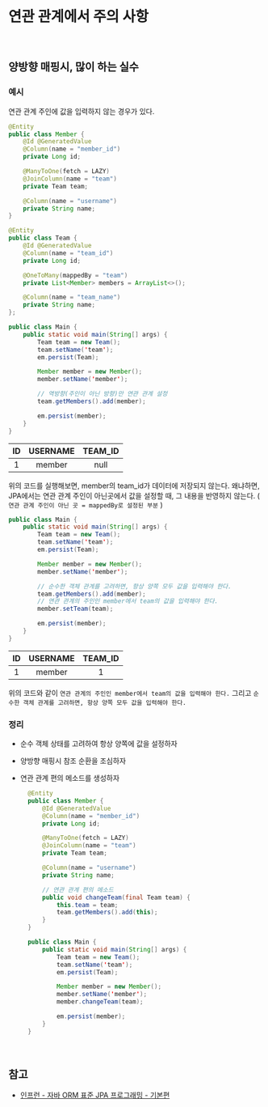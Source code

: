 # 연관 관계에서 주의 사항

<br>

## 양방향 매핑시, 많이 하는 실수

### 예시

연관 관계 주인에 값을 입력하지 않는 경우가 있다.

```java
@Entity
public class Member {
    @Id @GeneratedValue
    @Column(name = "member_id")
    private Long id;

    @ManyToOne(fetch = LAZY)
    @JoinColumn(name = "team")
    private Team team;

    @Column(name = "username")
    private String name;
}
```

```java
@Entity
public class Team {
    @Id @GeneratedValue
    @Column(name = "team_id")
    private Long id;

    @OneToMany(mappedBy = "team")
    private List<Member> members = ArrayList<>();

    @Column(name = "team_name")
    private String name;
};
```

```java
public class Main {
    public static void main(String[] args) {
        Team team = new Team();
        team.setName('team');
        em.persist(Team);

        Member member = new Member();
        member.setName('member');

        // 역방향(주인이 아닌 방향)만 연관 관계 설정
        team.getMembers().add(member);

        em.persist(member);
    }
}
```

| ID  | USERNAME | TEAM_ID |
| :-: | :------: | :-----: |
|  1  |  member  |  null   |

위의 코드를 실행해보면, member의 team_id가 데이터에 저장되지 않는다. 왜냐하면, JPA에서는 연관 관계 주인이 아닌곳에서 값을 설정할 때, 그 내용을 반영하지 않는다.
( `연관 관계 주인이 아닌 곳 = mappedBy로 설정된 부분` )

```java
public class Main {
    public static void main(String[] args) {
        Team team = new Team();
        team.setName('team');
        em.persist(Team);

        Member member = new Member();
        member.setName('member');

        // 순수한 객체 관계를 고려하면, 항상 양쪽 모두 값을 입력해야 한다.
        team.getMembers().add(member);
        // 연관 관계의 주인인 member에서 team의 값을 입력해야 한다.
        member.setTeam(team);

        em.persist(member);
    }
}
```

| ID  | USERNAME | TEAM_ID |
| :-: | :------: | :-----: |
|  1  |  member  |    1    |

위의 코드와 같이 `연관 관계의 주인인 member에서 team의 값을 입력해야 한다.` 그리고 `순수한 객체 관계를 고려하면, 항상 양쪽 모두 값을 입력해야 한다.`

### 정리

- 순수 객체 상태를 고려하여 항상 양쪽에 값을 설정하자

- 양방향 매핑시 참조 순환을 조심하자

- 연관 관계 편의 메소드를 생성하자

  ```java
    @Entity
    public class Member {
        @Id @GeneratedValue
        @Column(name = "member_id")
        private Long id;

        @ManyToOne(fetch = LAZY)
        @JoinColumn(name = "team")
        private Team team;

        @Column(name = "username")
        private String name;

        // 연관 관계 편의 메소드
        public void changeTeam(final Team team) {
            this.team = team;
            team.getMembers().add(this);
        }
    }

    public class Main {
        public static void main(String[] args) {
            Team team = new Team();
            team.setName('team');
            em.persist(Team);

            Member member = new Member();
            member.setName('member');
            member.changeTeam(team);

            em.persist(member);
        }
    }
  ```

<br>

## 참고

- [인프런 - 자바 ORM 표준 JPA 프로그래밍 - 기본편](https://www.inflearn.com/course/ORM-JPA-Basic/dashboard)
